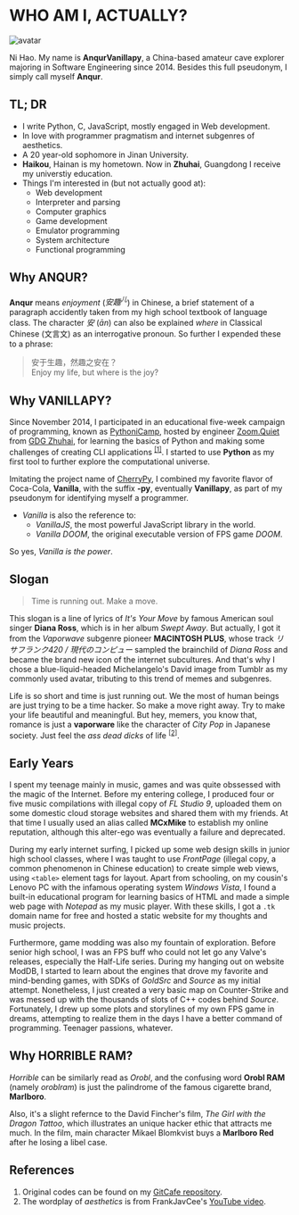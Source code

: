 # WHO AM I, ACTUALLY? #

![avatar](https://avatars1.githubusercontent.com/u/9910794?v=3&s=460)

Ni Hao. My name is **AnqurVanillapy**, a China-based amateur cave
explorer majoring in Software Engineering since 2014. Besides this
full pseudonym, I simply call myself **Anqur**.

## TL; DR ##

- I write Python, C, JavaScript, mostly engaged in Web development.
- In love with programmer pragmatism and internet subgenres of
aesthetics.
- A 20 year-old sophomore in Jinan University.
- **Haikou**, Hainan is my hometown. Now in **Zhuhai**, Guangdong I
receive my universtiy education.
- Things I'm interested in (but not actually good at):
    + Web development
    + Interpreter and parsing
    + Computer graphics
    + Game development
    + Emulator programming
    + System architecture
    + Functional programming

## Why ANQUR? ##

**Anqur** means *enjoyment* (*安趣<sup>儿</sup>*) in Chinese, a brief
statement of a paragraph accidently taken from my high school textbook
of language class. The character *安* (*ān*) can also be explained
*where* in Classical Chinese (文言文) as an interrogative pronoun. So
further I expended these to a phrase:

> 安于生趣，然趣之安在？  
> Enjoy my life, but where is the joy?

## Why VANILLAPY? ##

Since November 2014, I participated in an educational five-week
campaign of programming, known as
[PythoniCamp](https://code.google.com/archive/p/kcpycamp/), hosted by
engineer [Zoom.Quiet](http://zoomquiet.io/) from
[GDG Zhuhai](http://blog.zhgdg.org/), for learning the basics of
Python and making some challenges of creating CLI applications
<sup>[[1]](#ref1)</sup>. I started to use **Python** as my first tool
to further explore the computational universe.

Imitating the project name of [CherryPy](http://www.cherrypy.org/), I
combined my favorite flavor of Coca-Cola, **Vanilla**, with the suffix
**-py**, eventually **Vanillapy**, as part of my pseudonym for
identifying myself a programmer.

- *Vanilla* is also the reference to:
    + *VanillaJS*, the most powerful JavaScript library in the world.
    + *Vanilla DOOM*, the original executable version of FPS game
    *DOOM*.

So yes, *Vanilla is the power*.

## Slogan ##

> Time is running out. Make a move.

This slogan is a line of lyrics of *It's Your Move* by famous American
soul singer **Diana Ross**, which is in her album *Swept Away*. But
actually, I got it from the *Vaporwave* subgenre pioneer
**MACINTOSH PLUS**, whose track *リサフランク420 / 現代のコンピュー* sampled
the brainchild of *Diana Ross* and became the brand new icon of the
internet subcultures. And that's why I chose a blue-liquid-headed
Michelangelo's David image from Tumblr as my commonly used avatar,
tributing to this trend of memes and subgenres.

Life is so short and time is just running out. We the most of human
beings are just trying to be a time hacker. So make a move right away.
Try to make your life beautiful and meaningful. But hey, memers, you
know that, romance is just a **vaporware** like the character of
*City Pop* in Japanese society. Just feel the *ass dead dicks* of life
<sup>[[2]](#ref2)</sup>.

## Early Years ##

I spent my teenage mainly in music, games and was quite obssessed with
the magic of the Internet. Before my entering college, I produced four
or five music compilations with illegal copy of *FL Studio 9*,
uploaded them on some domestic cloud storage websites and shared them
with my friends. At that time I usually used an alias called
**MCxMike** to establish my online reputation, although this alter-ego
was eventually a failure and deprecated.

During my early internet surfing, I picked up some web design skills
in junior high school classes, where I was taught to use *FrontPage*
(illegal copy, a common phenomenon in Chinese education) to create
simple web views, using `<table>` element tags for layout. Apart from
schooling, on my cousin's Lenovo PC with the infamous operating system
*Windows Vista*, I found a built-in educational program for learning
basics of HTML and made a simple web page with *Notepad* as my music
player. With these skills, I got a `.tk` domain name for free and
hosted a static website for my thoughts and music projects.

Furthermore, game modding was also my fountain of exploration. Before
senior high school, I was an FPS buff who could not let go any Valve's
releases, especially the Half-Life series. During my hanging out on
website ModDB, I started to learn about the engines that drove my
favorite and mind-bending games, with SDKs of *GoldSrc* and *Source*
as my initial attempt. Nonetheless, I just created a very basic map
on Counter-Strike and was messed up with the thousands of slots of C++
codes behind *Source*. Fortunately, I drew up some plots and
storylines of my own FPS game in dreams, attempting to realize them in
the days I have a better command of programming. Teenager passions,
whatever.

## Why HORRIBLE RAM? ##

*Horrible* can be similarly read as *Orobl*, and the confusing word
**Orobl RAM** (namely *oroblram*) is just the palindrome of the famous
cigarette brand, **Marlboro**.

Also, it's a slight refernce to the David Fincher's film,
*The Girl with the Dragon Tattoo*, which illustrates an unique hacker
ethic that attracts me much. In the film, main character Mikael
Blomkvist buys a **Marlboro Red** after he losing a libel case.

## References ##

1. Original codes can be found on my
[GitCafe repository](https://gitcafe.com/anqurvanillapy/mailpop). <a name="ref1"></a>
2. The wordplay of *aesthetics* is from FrankJavCee's [YouTube video](https://www.youtube.com/watch?v=wyt_87yCyNw). <a name="ref2"></a>
